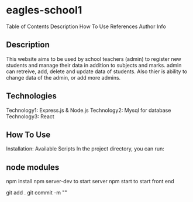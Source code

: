 # eagles-school1

Table of Contents
Description
How To Use
References
Author Info


## Description
This website aims to be used by school teachers (admin) to register new students and manage their data in addition to subjects and marks. admin can retreive, add, delete and update data of students. 
Also thier is ability to change data of the admin, or add more admins.

## Technologies
Technology1: Express.js & Node.js Technology2: Mysql for database
Technology3: React

## How To Use
Installation:
Available Scripts
In the project directory, you can run:

## node modules
npm install
npm server-dev to start server
npm start to start front end

git add .
git commit -m ""
